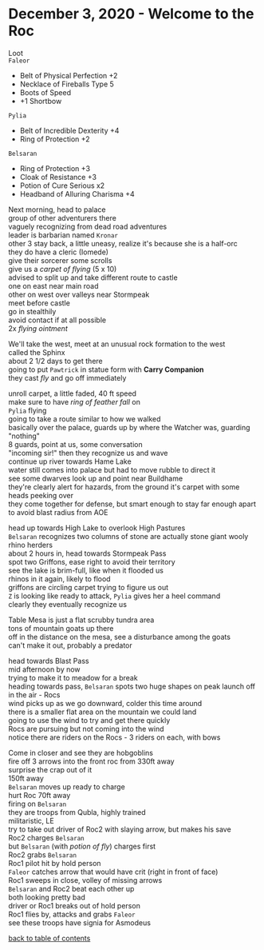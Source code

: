 # December 3, 2020 - Welcome to the Roc

Loot  
`Faleor`  
- Belt of Physical Perfection +2  
- Necklace of Fireballs Type 5  
- Boots of Speed  
- +1 Shortbow  

`Pylia`  
- Belt of Incredible Dexterity +4  
- Ring of Protection +2  

`Belsaran`  
- Ring of Protection +3  
- Cloak of Resistance +3  
- Potion of Cure Serious x2  
- Headband of Alluring Charisma +4  

Next morning, head to palace  
group of other adventurers there  
vaguely recognizing from dead road adventures  
leader is barbarian named `Kronar`  
other 3 stay back, a little uneasy, realize it's because she is a half-orc  
they do have a cleric (Iomede)  
give their sorcerer some scrolls  
give us a _carpet of flying_ (5 x 10)  
advised to split up and take different route to castle  
one on east near main road  
other on west over valleys near Stormpeak  
meet before castle  
go in stealthily  
avoid contact if at all possible  
2x _flying ointment_  

We'll take the west, meet at an unusual rock formation to the west  
called the Sphinx  
about 2 1/2 days to get there  
going to put `Pawtrick` in statue form with **Carry Companion**  
they cast _fly_ and go off immediately  

unroll carpet, a little faded, 40 ft speed  
make sure to have _ring of feather fall_ on  
`Pylia` flying  
going to take a route similar to how we walked  
basically over the palace, guards up by where the Watcher was, guarding "nothing"  
8 guards, point at us, some conversation  
"incoming sir!" then they recognize us and wave  
continue up river towards Hame Lake  
water still comes into palace but had to move rubble to direct it  
see some dwarves look up and point near Buildhame  
they're clearly alert for hazards, from the ground it's carpet with some heads peeking over  
they come together for defense, but smart enough to stay far enough apart to avoid blast radius from AOE  

head up towards High Lake to overlook High Pastures  
`Belsaran` recognizes two columns of stone are actually stone giant wooly rhino herders  
about 2 hours in, head towards Stormpeak Pass  
spot two Griffons, ease right to avoid their territory  
see the lake is brim-full, like when it flooded us  
rhinos in it again, likely to flood  
griffons are circling carpet trying to figure us out  
`Z` is looking like ready to attack, `Pylia` gives her a heel command  
clearly they eventually recognize us  

Table Mesa is just a flat scrubby tundra area  
tons of mountain goats up there  
off in the distance on the mesa, see a disturbance among the goats  
can't make it out, probably a predator  

head towards Blast Pass  
mid afternoon by now  
trying to make it to meadow for a break  
heading towards pass, `Belsaran` spots two huge shapes on peak launch off in the air - Rocs  
wind picks up as we go downward, colder this time around  
there is a smaller flat area on the mountain we could land  
going to use the wind to try and get there quickly  
Rocs are pursuing but not coming into the wind  
notice there are riders on the Rocs - 3 riders on each, with bows  

Come in closer and see they are hobgoblins  
fire off 3 arrows into the front roc from 330ft away  
surprise the crap out of it  
150ft away  
`Belsaran` moves up ready to charge  
hurt Roc 70ft away  
firing on `Belsaran`  
they are troops from Qubla, highly trained  
militaristic, LE  
try to take out driver of Roc2 with slaying arrow, but makes his save  
Roc2 charges `Belsaran`   
but `Belsaran` (with _potion of fly_) charges first  
Roc2 grabs `Belsaran`  
Roc1 pilot hit by hold person  
`Faleor` catches arrow that would have crit (right in front of face)  
Roc1 sweeps in close, volley of missing arrows  
`Belsaran` and Roc2 beat each other up  
both looking pretty bad  
driver or Roc1 breaks out of hold person  
Roc1 flies by, attacks and grabs `Faleor`  
see these troops have signia for Asmodeus  

[back to table of contents](/sessions/README.md)
